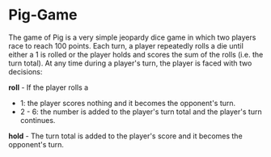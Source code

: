 # Pig-Game

The game of Pig is a very simple jeopardy dice game in which two players race to reach 100 points. Each turn, a player repeatedly rolls a die until either a 1 is rolled or the player holds and scores the sum of the rolls (i.e. the turn total). At any time during a player's turn, the player is faced with two decisions:

**roll** - If the player rolls a
  - 1: the player scores nothing and it becomes the opponent's turn.  
  - 2 - 6: the number is added to the player's turn total and the player's turn continues.

**hold** - The turn total is added to the player's score and it becomes the opponent's turn.  
